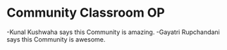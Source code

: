 # Community Classroom OP

-Kunal Kushwaha says this Community is amazing.
-Gayatri Rupchandani says this Community is awesome.
